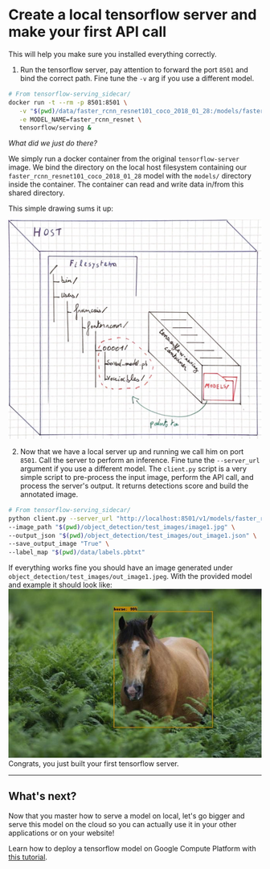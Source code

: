 # Create a local tensorflow server and make your first API call

This will help you make sure you installed everything correctly.

1. Run the tensorflow server, pay attention to forward the port `8501` and bind the correct path.
Fine tune the `-v` arg if you use a different model.
```bash
# From tensorflow-serving_sidecar/
docker run -t --rm -p 8501:8501 \
   -v "$(pwd)/data/faster_rcnn_resnet101_coco_2018_01_28:/models/faster_rcnn_resnet" \
   -e MODEL_NAME=faster_rcnn_resnet \
   tensorflow/serving &
```
_What did we just do there?_ 

We simply run a docker container from the original `tensorflow-server` image. We bind the directory on the local host filesystem containing our `faster_rcnn_resnet101_coco_2018_01_28`
 model with the `models/` directory inside the container. The container can read and write data in/from this shared directory. 

This simple drawing sums it up:
 
 ![docker run -v drawing](../assets/docker_run_v.jpg) 

2. Now that we have a local server up and running we call him on port `8501`.
Call the server to perform an inference. Fine tune the `--server_url` argument if you use a different model.
The `client.py` script is a very simple script to pre-process the input image, perform the API call, and process the server's output. 
It returns detections score and build the annotated image. 

```bash
# From tensorflow-serving_sidecar/
python client.py --server_url "http://localhost:8501/v1/models/faster_rcnn_resnet:predict" \
--image_path "$(pwd)/object_detection/test_images/image1.jpg" \
--output_json "$(pwd)/object_detection/test_images/out_image1.json" \
--save_output_image "True" \
--label_map "$(pwd)/data/labels.pbtxt"
```

If everything works fine you should have an image generated under `object_detection/test_images/out_image1.jpeg`.
With the provided model and example it should look like:
![Output image based on the inference results from the model](../assets/out_image1.jpeg) 
Congrats, you just built your first tensorflow server.

---- 
## What's next?

Now that you master how to serve a model on local, let's go bigger and serve this model on the cloud 
 so you can actually use it in your other applications or on your website! 

Learn how to deploy a tensorflow model on Google Compute Platform with [this tutorial](tf_server_k8s.md).
